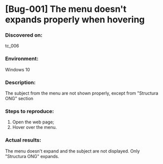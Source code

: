 # **[Bug-001] The menu doesn't expands properly when hovering**

### **Discovered on:**

tc_006

### **Environment:**

Windows 10

### **Description:**

The subject from the menu are not shown properly, except from "Structura ONG" section

### **Steps to reproduce:**

1. Open the web page;
2. Hover over the menu.

### **Actual results:**

The menu doesn't expand and the subject are not displayed. Only "Structura ONG" expands.
